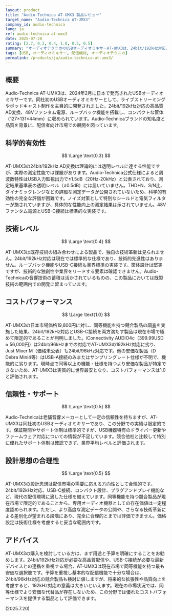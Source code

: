 ```yaml
---
layout: product
title: "Audio-Technica AT-UMX3 製品レビュー"
target_name: "Audio-Technica AT-UMX3"
company_id: audio-technica
lang: ja
ref: audio-technica-at-umx3
date: 2025-07-20
rating: [2.7, 0.3, 0.4, 1.0, 0.5, 0.5]
summary: "オーディオテクニカのUSBオーディオミキサーAT-UMX3は、24bit/192kHz対応、USB-C接続のストリーミング向け製品。市場に同等機能を持つより安価な製品が存在せず、世界クラスの低価格で優れたコストパフォーマンスを実現。"
tags: [USB, オーディオミキサー, 配信機材, オーディオテクニカ]
permalink: /products/ja/audio-technica-at-umx3/
---
```


## 概要

Audio-Technica AT-UMX3は、2024年2月に日本で発売されたUSBオーディオミキサーです。同社初のUSBオーディオミキサーとして、ライブストリーミングやポッドキャスト制作を主目的に開発されました。24bit/192kHz対応の高品質AD変換、48Vファンタム電源、ループバック機能を搭載し、コンパクトな筐体（127×131×44mm）に収められています。Audio-Technicaブランドの知名度と品質を背景に、配信者向け市場での展開を図っています。

## 科学的有効性

$$ \Large \text{0.3} $$

AT-UMX3の24bit/192kHz AD変換は理論的には透明レベルに達する性能ですが、実際の測定性能では課題があります。Audio-Technica公式仕様によると周波数特性はUSB入力監視出力で±1.5dB（20Hz-20kHz）と公表されており、測定結果基準表の透明レベル（±0.5dB）には届いていません。THD+N、S/N比、ダイナミックレンジなどの詳細な測定データが公開されていないため、科学的有効性の完全な評価が困難です。ノイズ対策として特別なシールドと電気フィルターが施されていますが、具体的な性能向上の測定結果は示されていません。48Vファンタム電源とUSB-C接続は標準的な実装です。

## 技術レベル

$$ \Large \text{0.4} $$

AT-UMX3は既存技術の組み合わせによる製品で、独自の技術革新は見られません。24bit/192kHz対応は現在では標準的な仕様であり、技術的先進性はありません。ループバック機能やUSB-C接続も業界標準の実装です。筐体設計は堅実ですが、技術的な独創性や業界をリードする要素は確認できません。Audio-Technicaの音響技術の蓄積は活かされているものの、この製品においては既製技術の範囲内での開発に留まっています。

## コストパフォーマンス

$$ \Large \text{1.0} $$

AT-UMX3の日本市場価格19,800円に対し、同等機能を持つ競合製品の調査を実施した結果、24bit/192kHz対応とUSB-C接続を両方満たす製品は現在市場で極めて限定的であることが判明しました。iConnectivity AUDIO4c（399.99USD ≈ 56,000円）は24bit/96kHzまでの対応でAT-UMX3の192kHz対応に劣り、Just Mixer M（価格未公表）も24bit/96kHz対応です。他の安価な製品（D Debra Mini4等）はUSB-A接続のみまたはサンプリングレート仕様が不明で、機能的に劣ります。現時点で同等以上の機能・仕様を持つより安価な製品が特定できないため、AT-UMX3は実質的に世界最安となり、コストパフォーマンスは1.0と評価されます。

## 信頼性・サポート

$$ \Large \text{0.5} $$

Audio-Technicaは老舗音響メーカーとして一定の信頼性を持ちますが、AT-UMX3は同社初のUSBオーディオミキサーであり、この分野での実績は限定的です。保証期間やサポート体制は標準的ですが、USB機器特有のドライバー更新やファームウェア対応についての情報が不足しています。競合他社と比較して特別に優れたサポート体制は確認できず、業界平均レベルと評価されます。

## 設計思想の合理性

$$ \Large \text{0.5} $$

AT-UMX3の設計思想は配信市場の需要に応える方向性として合理的です。24bit/192kHz対応、USB-C接続、コンパクト設計、プラグアンドプレイ機能など、現代の配信環境に適した仕様を備えています。同等機能を持つ競合製品が現在市場で限定的であることから、専用オーディオ機器としての存在価値は一定程度認められます。ただし、より高度な測定データの公開や、さらなる技術革新による差別化が望まれる段階にあり、完全に合理的とまでは評価できません。価格設定は技術仕様を考慮すると妥当な範囲内です。

## アドバイス

AT-UMX3の購入を検討している方は、まず用途と予算を明確にすることをお勧めします。24bit/192kHz対応が必要な高品質配信や、USB-C接続が必要な最新デバイスとの連携を重視する場合、AT-UMX3は現在市場で同等機能を持つ最も安価な選択肢です。予算を重視し基本的な配信機能で十分な場合は、24bit/96kHz対応の競合製品も検討に値しますが、将来的な拡張性や品質向上を考慮すると、192kHz対応の意義は大きいといえます。現在の市場状況では、同等仕様でより安価な代替品が存在しないため、この分野では優れたコストパフォーマンスを提供する製品として評価できます。

(2025.7.20) 